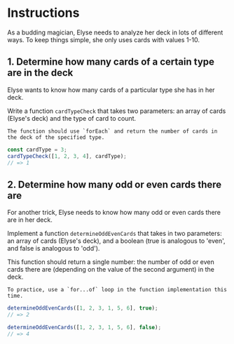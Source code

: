 # Instructions

As a budding magician, Elyse needs to analyze her deck in lots of different ways.
To keep things simple, she only uses cards with values 1-10.

## 1. Determine how many cards of a certain type are in the deck

Elyse wants to know how many cards of a particular type she has in her deck.

Write a function `cardTypeCheck` that takes two parameters: an array of cards (Elyse's deck) and the type of card to count.

<!--prettier-ignore -->
~~~exercism/note
The function should use `forEach` and return the number of cards in the deck of the specified type.
~~~

```javascript
const cardType = 3;
cardTypeCheck([1, 2, 3, 4], cardType);
// => 1
```

## 2. Determine how many odd or even cards there are

For another trick, Elyse needs to know how many odd or even cards there are in her deck.

Implement a function `determineOddEvenCards` that takes in two parameters: an array of cards (Elyse's deck), and a boolean (true is analogous to 'even', and false is analogous to 'odd').

This function should return a single number: the number of odd or even cards there are (depending on the value of the second argument) in the deck.

<!--prettier-ignore -->
~~~exercism/note
To practice, use a `for...of` loop in the function implementation this time.
~~~

```javascript
determineOddEvenCards([1, 2, 3, 1, 5, 6], true);
// => 2

determineOddEvenCards([1, 2, 3, 1, 5, 6], false);
// => 4
```
